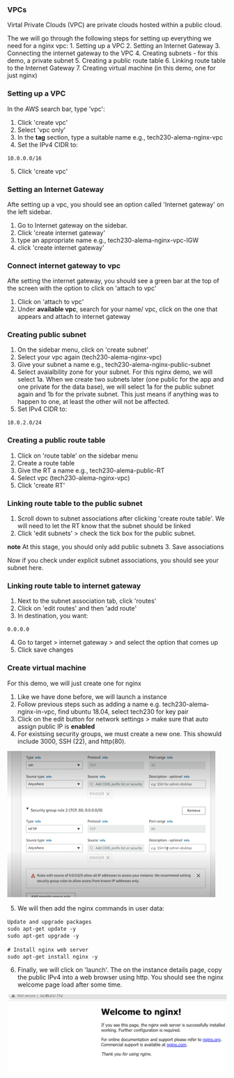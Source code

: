 ### VPCs

Virtal Private Clouds (VPC) are private clouds hosted within a public cloud.

The we will go through the following steps for setting up everything we need for a nginx vpc: 1. Setting up a VPC 2. Setting an Internet Gateway 3. Connecting the internet gateway to the VPC 4. Creating subnets - for this demo, a private subnet 5. Creating a public route table 6. Linking route table to the Internet Gateway 7. Creating virtual machine (in this demo, one for just nginx)

### Setting up a VPC

In the AWS search bar, type 'vpc':

1. Click 'create vpc'
2. Select 'vpc only'
3. In the **tag** section, type a suitable name e.g., tech230-alema-nginx-vpc
4. Set the IPv4 CIDR to:

```
10.0.0.0/16
```
5. Click 'create vpc'


### Setting an Internet Gateway

Afte setting up a vpc, you should see an option called 'Internet gateway' on the left sidebar.

1. Go to Internet gateway on the sidebar.
2. Click 'create internet gateway'
3. type an appropriate name e.g., tech230-alema-nginx-vpc-IGW
4. click 'create internet gateway'


### Connect internet gateway to vpc

Afte setting the internet gateway, you should see a green bar at the top of the screen with the option to click on 'attach to vpc'

1. Click on 'attach to vpc'
2. Under **available vpc**, search for your name/ vpc, click on the one that appears and attach to internet gateway


### Creating public subnet

1. On the sidebar menu, click on 'create subnet'
2. Select your vpc again (tech230-alema-nginx-vpc)
3. Give your subnet a name e.g., tech230-alema-nginx-public-subnet
4. Select avaialbility zone for your subnet. For this nginx demo, we will select 1a. When we create two subnets later (one public for the app and one private for the data base), we will select 1a for the public subnet again and 1b for the private subnet. This just means if anything was to happen to one, at least the other will not be affected.
5. Set IPv4 CIDR to:

```
10.0.2.0/24
```

### Creating a public route table

1. Click on 'route table' on the sidebar menu
2. Create a route table
3. Give the RT a name e.g., tech230-alema-public-RT
4. Select vpc (tech230-alema-nginx-vpc)
5. Click 'create RT'

### Linking route table to the public subnet

1. Scroll down to subnet associations after clicking 'create route table'. We will need to let the RT know that the subnet should be linked 
2. Click 'edit subnets' > check the tick box for the public subnet. 

**note** At this stage, you should only add public subnets
3. Save associations

Now if you check under explicit subnet associations, you should see your subnet here. 


### Linking route table to internet gateway 

1. Next to the subnet association tab, click 'routes'
2. Click on 'edit routes' and then 'add route'
3. In destination, you want:

```
0.0.0.0
```

4. Go to target > internet gateway > and select the option that comes up
5. Click save changes 


### Create virtual machine 

For this demo, we will just create one for nginx

1. Like we have done before, we will launch a instance
2. Follow previous steps such as adding a name e.g. tech230-alema-nginx-in-vpc, find ubuntu 18.04, select tech230 for key pair
3. Click on the edit button for network settings > make sure that auto assign public IP is **enabled**
4. For existsing security groups, we must create a new one. This showuld include 3000, SSH (22), and http(80).

![Alt text](vpc_sg.PNG)

5. We will then add the nginx commands in user data:

```
Update and upgrade packages
sudo apt-get update -y
sudo apt-get upgrade -y

# Install nginx web server
sudo apt-get install nginx -y

```

6. Finally, we will click on 'launch'. The on the instance details page, copy the public IPv4 into a web browser using http. You should see the nginx welcome page load after some time. 

![Alt text](vpc_nginx.PNG)

